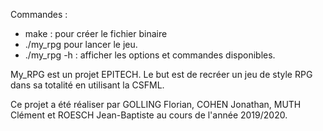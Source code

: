 Commandes : 
- make : pour créer le fichier binaire
- ./my_rpg pour lancer le jeu.
- ./my_rpg -h : afficher les options et commandes disponibles.

My_RPG est un projet EPITECH.
Le but est de recréer un jeu de style RPG dans sa totalité en utilisant la CSFML.

Ce projet a été réaliser par GOLLING Florian, COHEN Jonathan, MUTH Clément et ROESCH Jean-Baptiste au cours de l'année 2019/2020.

